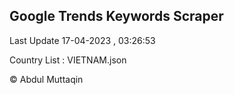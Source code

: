 

## Google Trends Keywords Scraper 
 
Last Update 17-04-2023 , 03:26:53

Country List :
VIETNAM.json



© Abdul Muttaqin 
